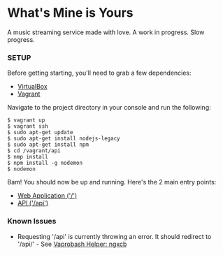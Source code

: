 # What's Mine is Yours


A music streaming service made with love. A work in progress. Slow progress.


### SETUP

Before getting starting, you'll need to grab a few dependencies:
 * [VirtualBox](https://www.virtualbox.org/) 
 * [Vagrant](https://www.vagrantup.com/downloads.html) 

Navigate to the project directory in your console and run the following:

    $ vagrant up
    $ vagrant ssh 
    $ sudo apt-get update
    $ sudo apt-get install nodejs-legacy
    $ sudo apt-get install npm
    $ cd /vagrant/api
    $ nmp install
    $ npm install -g nodemon
    $ nodemon

Bam! You should now be up and running. Here's the 2 main entry points:
 * [Web Application ('/')](http://localhost:32401)
 * [API ('/api')](http://localhost:32401/api/)



### Known Issues
 * Requesting '/api' is currently throwing an error. It should redirect to '/api/' - See  [Vaprobash Helper: ngxcb](https://github.com/joelray/Vaprobash/blob/master/helpers/ngxcb.sh#L140)